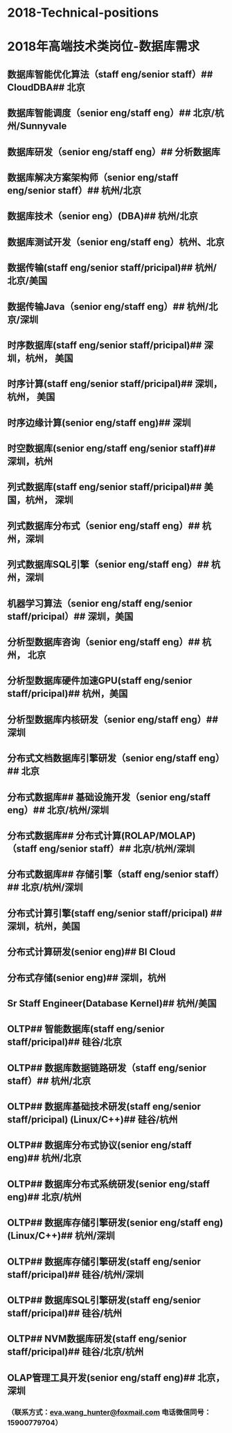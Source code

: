 # 2018-Technical-positions
# 2018年高端技术类岗位-数据库需求

## 数据库智能优化算法（staff eng/senior staff）## CloudDBA## 北京
## 数据库智能调度（senior eng/staff eng）## 北京/杭州/Sunnyvale
## 数据库研发（senior eng/staff eng）## 分析数据库
## 数据库解决方案架构师（senior eng/staff eng/senior staff）## 杭州/北京
## 数据库技术（senior eng）(DBA)## 杭州/北京
## 数据库测试开发（senior eng/staff eng）杭州、北京
## 数据传输(staff eng/senior staff/pricipal)## 杭州/北京/美国
## 数据传输Java（senior eng/staff eng）## 杭州/北京/深圳
## 时序数据库(staff eng/senior staff/pricipal)## 深圳，杭州， 美国
## 时序计算(staff eng/senior staff/pricipal)## 深圳，杭州， 美国
## 时序边缘计算(senior eng/staff eng)## 深圳
## 时空数据库(senior eng/staff eng/senior staff)## 深圳，杭州
## 列式数据库(staff eng/senior staff/pricipal)## 美国，杭州， 深圳
## 列式数据库分布式（senior eng/staff eng）## 杭州，深圳
## 列式数据库SQL引擎（senior eng/staff eng）## 杭州，深圳
## 机器学习算法（senior eng/staff eng/senior staff/pricipal）## 深圳，美国
## 分析型数据库咨询（senior eng/staff eng）## 杭州， 北京
## 分析型数据库硬件加速GPU(staff eng/senior staff/pricipal)## 杭州，美国
## 分析型数据库内核研发（senior eng/staff eng）## 深圳
## 分布式文档数据库引擎研发（senior eng/staff eng）## 北京
## 分布式数据库## 基础设施开发（senior eng/staff eng）## 北京/杭州/深圳
## 分布式数据库## 分布式计算(ROLAP/MOLAP) （staff eng/senior staff）## 北京/杭州/深圳
## 分布式数据库## 存储引擎（staff eng/senior staff）## 北京/杭州/深圳
## 分布式计算引擎(staff eng/senior staff/pricipal) ## 深圳，杭州，美国
## 分布式计算研发(senior eng)## BI Cloud
## 分布式存储(senior eng)## 深圳，杭州
## Sr Staff Engineer(Database Kernel)## 杭州/美国
## OLTP## 智能数据库(staff eng/senior staff/pricipal)## 硅谷/北京
## OLTP## 数据库数据链路研发（staff eng/senior staff）## 杭州/北京
## OLTP## 数据库基础技术研发(staff eng/senior staff/pricipal) (Linux/C++)## 硅谷/杭州
## OLTP## 数据库分布式协议(senior eng/staff eng)## 杭州/北京
## OLTP## 数据库分布式系统研发(senior eng/staff eng)## 北京/杭州
## OLTP## 数据库存储引擎研发(senior eng/staff eng) (Linux/C++)## 杭州/深圳
## OLTP## 数据库存储引擎研发(staff eng/senior staff/pricipal)## 硅谷/杭州/深圳
## OLTP## 数据库SQL引擎研发(staff eng/senior staff/pricipal)## 硅谷/杭州
## OLTP## NVM数据库研发(staff eng/senior staff/pricipal)## 硅谷/北京/杭州
## OLAP管理工具开发(senior eng/staff eng)## 北京， 深圳

### （联系方式：eva.wang_hunter@foxmail.com   电话微信同号：15900779704）


